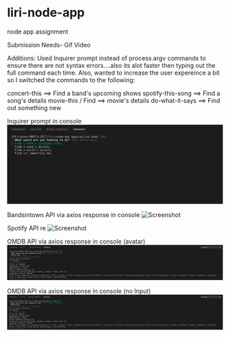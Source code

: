 # liri-node-app
node app assignment


Submission Needs- 
Gif
Video



Additions:
Used Inquirer prompt instead of process.argv commands to ensure there are not syntax errors....also its alot faster then typing out the full command each time.  Also, wanted to increase the user expereince a bit so I switched the commands to the following:

concert-this ==> Find a band's upcoming shows
spotify-this-song  ==>  Find a song's details
movie-this / Find  ==>  movie's details
do-what-it-says  ==>  Find out something new

Inquirer prompt in console
![Screenshot](inquirer.png)

Bandsintown API via axios response in console
![Screenshot](bandsintowm.png)

Spotify API re
![Screenshot](#.png)

OMDB API via axios response in console (avatar)
![Screenshot](omdbavatar.png)

OMDB API via axios response in console (no Input)
![Screenshot](omdbempty.png)

